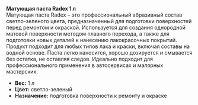 **Матующая паста Radex 1 л**  
Матующая паста Radex – это профессиональный абразивный состав светло-зеленого цвета, предназначенный для подготовки поверхностей перед ремонтом и окраской. Используется для создания однородной матовой поверхности методом плавного перехода, а также для подготовки новых деталей к нанесению лакокрасочных покрытий. Продукт подходит для любых типов лака и краски, включая составы на водной основе. Паста легко наносится, хорошо дозируется и смывается без остатка, не оставляя следов. Идеально подходит для профессионального применения в автосервисах и малярных мастерских.  
- **Вес:** 1 л  
- **Цвет:** светло-зеленый  
- **Назначение:** подготовка поверхности к ремонту и окраске  

